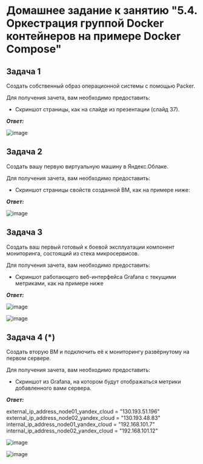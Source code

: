 # Домашнее задание к занятию "5.4. Оркестрация группой Docker контейнеров на примере Docker Compose"

## Задача 1

Создать собственный образ операционной системы с помощью Packer.

Для получения зачета, вам необходимо предоставить:

+ Скриншот страницы, как на слайде из презентации (слайд 37).

***Ответ:***

![image](https://user-images.githubusercontent.com/106968319/188450203-29e67fd9-cdc8-43bf-b193-9962c40dd6cb.png)


## Задача 2

Создать вашу первую виртуальную машину в Яндекс.Облаке.

Для получения зачета, вам необходимо предоставить:

+ Скриншот страницы свойств созданной ВМ, как на примере ниже:

***Ответ:***

![image](https://user-images.githubusercontent.com/106968319/188449709-f73d5dc5-5158-4358-974b-1cbc881c9a82.png)


## Задача 3

Создать ваш первый готовый к боевой эксплуатации компонент мониторинга, состоящий из стека микросервисов.

Для получения зачета, вам необходимо предоставить:

+ Скриншот работающего веб-интерфейса Grafana с текущими метриками, как на примере ниже

***Ответ:***

![image](https://user-images.githubusercontent.com/106968319/188464807-5cb9e2c6-cf00-47dd-a5d2-c6d31266f30f.png)


![image](https://user-images.githubusercontent.com/106968319/188464636-ed098b94-1a06-4336-9a8e-cd6ae82be918.png)


## Задача 4 (*)

Создать вторую ВМ и подключить её к мониторингу развёрнутому на первом сервере.

Для получения зачета, вам необходимо предоставить:


+ Скриншот из Grafana, на котором будут отображаться метрики добавленного вами сервера.

***Ответ:***

external_ip_address_node01_yandex_cloud = "130.193.51.196"
external_ip_address_node02_yandex_cloud = "130.193.48.83"
internal_ip_address_node01_yandex_cloud = "192.168.101.7"
internal_ip_address_node02_yandex_cloud = "192.168.101.12"


![image](https://user-images.githubusercontent.com/106968319/188674755-344c834d-49ab-4e8f-95cf-63b974177128.png)







![image](https://user-images.githubusercontent.com/106968319/188674847-4117916b-1d7f-4ee0-a227-3f74fb9fdb4d.png)


